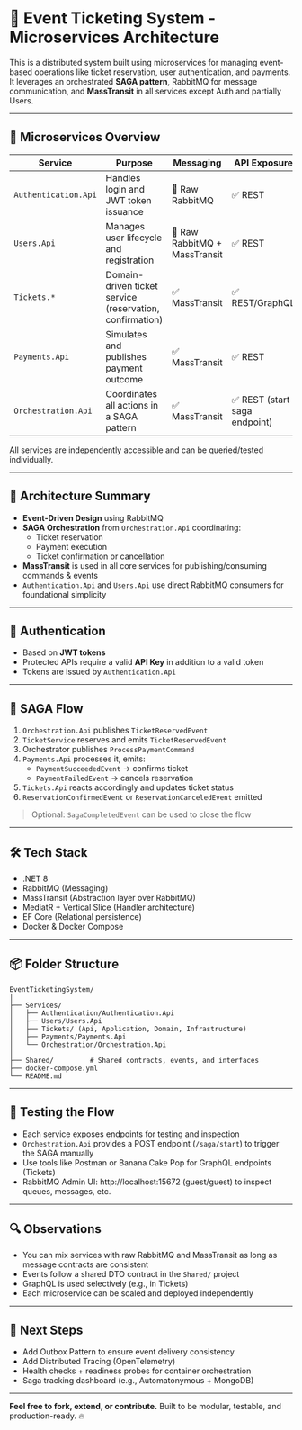 ﻿# 🎫 Event Ticketing System - Microservices Architecture

This is a distributed system built using microservices for managing event-based operations like ticket reservation, user authentication, and payments. It leverages an orchestrated **SAGA pattern**, RabbitMQ for message communication, and **MassTransit** in all services except Auth and partially Users.

---

## 🧩 Microservices Overview

| Service               | Purpose                                  | Messaging             | API Exposure |
|------------------------|-------------------------------------------|------------------------|--------------|
| `Authentication.Api`  | Handles login and JWT token issuance     | 🔁 Raw RabbitMQ        | ✅ REST       |
| `Users.Api`           | Manages user lifecycle and registration  | 🔁 Raw RabbitMQ + MassTransit | ✅ REST   |
| `Tickets.*`           | Domain-driven ticket service (reservation, confirmation) | ✅ MassTransit | ✅ REST/GraphQL |
| `Payments.Api`        | Simulates and publishes payment outcome  | ✅ MassTransit         | ✅ REST       |
| `Orchestration.Api`   | Coordinates all actions in a SAGA pattern| ✅ MassTransit         | ✅ REST (start saga endpoint) |

All services are independently accessible and can be queried/tested individually.

---

## 🧠 Architecture Summary

- **Event-Driven Design** using RabbitMQ
- **SAGA Orchestration** from `Orchestration.Api` coordinating:
  - Ticket reservation
  - Payment execution
  - Ticket confirmation or cancellation
- **MassTransit** is used in all core services for publishing/consuming commands & events
- `Authentication.Api` and `Users.Api` use direct RabbitMQ consumers for foundational simplicity

---

## 🔐 Authentication

- Based on **JWT tokens**
- Protected APIs require a valid **API Key** in addition to a valid token
- Tokens are issued by `Authentication.Api`

---

## 🚦 SAGA Flow

1. `Orchestration.Api` publishes `TicketReservedEvent`
2. `TicketService` reserves and emits `TicketReservedEvent`
3. Orchestrator publishes `ProcessPaymentCommand`
4. `Payments.Api` processes it, emits:
   - `PaymentSucceededEvent` → confirms ticket
   - `PaymentFailedEvent` → cancels reservation
5. `Tickets.Api` reacts accordingly and updates ticket status
6. `ReservationConfirmedEvent` or `ReservationCanceledEvent` emitted

> Optional: `SagaCompletedEvent` can be used to close the flow

---

## 🛠️ Tech Stack

- .NET 8
- RabbitMQ (Messaging)
- MassTransit (Abstraction layer over RabbitMQ)
- MediatR + Vertical Slice (Handler architecture)
- EF Core (Relational persistence)
- Docker & Docker Compose

---

## 📦 Folder Structure

```
EventTicketingSystem/
│
├── Services/
│   ├── Authentication/Authentication.Api
│   ├── Users/Users.Api
│   ├── Tickets/ (Api, Application, Domain, Infrastructure)
│   ├── Payments/Payments.Api
│   └── Orchestration/Orchestration.Api
│
├── Shared/         # Shared contracts, events, and interfaces
├── docker-compose.yml
└── README.md
```

---

## 🧪 Testing the Flow

- Each service exposes endpoints for testing and inspection
- `Orchestration.Api` provides a POST endpoint (`/saga/start`) to trigger the SAGA manually
- Use tools like Postman or Banana Cake Pop for GraphQL endpoints (Tickets)
- RabbitMQ Admin UI: http://localhost:15672 (guest/guest) to inspect queues, messages, etc.

---

## 🔍 Observations

- You can mix services with raw RabbitMQ and MassTransit as long as message contracts are consistent
- Events follow a shared DTO contract in the `Shared/` project
- GraphQL is used selectively (e.g., in Tickets)
- Each microservice can be scaled and deployed independently

---

## 🚀 Next Steps

- Add Outbox Pattern to ensure event delivery consistency
- Add Distributed Tracing (OpenTelemetry)
- Health checks + readiness probes for container orchestration
- Saga tracking dashboard (e.g., Automatonymous + MongoDB)

---

**Feel free to fork, extend, or contribute.** Built to be modular, testable, and production-ready. 🔥
